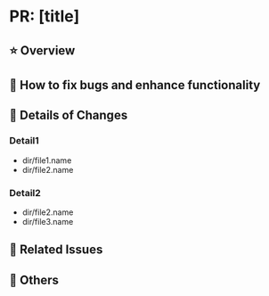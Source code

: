 # PR: [title]

## ⭐ Overview

## 🤔 How to fix bugs and enhance functionality

## 📂 Details of Changes

### Detail1
- dir/file1.name
- dir/file2.name

### Detail2
- dir/file2.name
- dir/file3.name

## 🐙 Related Issues

## 💬 Others
